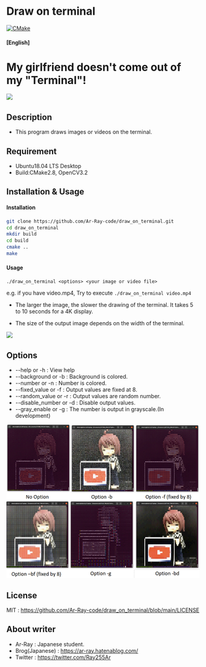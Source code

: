# Draw on terminal

[![CMake](https://github.com/Ar-Ray-code/draw_on_terminal/actions/workflows/cmake.yml/badge.svg)](https://github.com/Ar-Ray-code/draw_on_terminal/actions/workflows/cmake.yml)

#### [English]

# My girlfriend doesn't come out of my "Terminal"!

![](screenshot_example/result_exe.png)

## Description

- This program draws images or videos on the terminal.

## Requirement

- Ubuntu18.04 LTS Desktop
- Build:CMake2.8, OpenCV3.2 

## Installation & Usage

#### Installation


```sh
git clone https://github.com/Ar-Ray-code/draw_on_terminal.git
cd draw_on_terminal
mkdir build
cd build
cmake ..
make
```

#### Usage

`./draw_on_terminal <options> <your image or video file>`

e.g. if you have video.mp4, Try to execute `./draw_on_terminal video.mp4`

- The larger the image, the slower the drawing of the terminal. It takes 5 to 10 seconds for a 4K display.

- The size of the output image depends on the width of the terminal.


![](screenshot_example/size_variable.png)

## Options

- --help or -h                      : View help
- --background or -b        : Background is colored.
- --number or -n               : Number is colored.
- --fixed_value or -f           : Output values are fixed at 8.
- --random_value or -r     : Output values are random number.
- --disable_number or -d : Disable output values.
- --gray_enable or -g         : The number is output in grayscale.(In development)

![draw_options](screenshot_example/draw_options.png)

## License

MIT : https://github.com/Ar-Ray-code/draw_on_terminal/blob/main/LICENSE



## About writer

- Ar-Ray : Japanese student.
- Brog(Japanese) : https://ar-ray.hatenablog.com/
- Twitter : https://twitter.com/Ray255Ar
